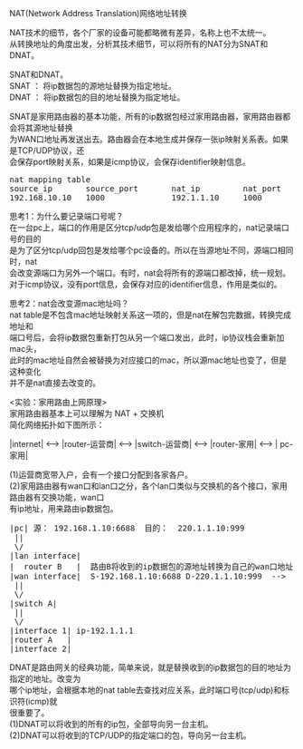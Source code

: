 NAT(Network Address Translation)网络地址转换  

NAT技术的细节，各个厂家的设备可能都略微有差异，名称上也不太统一。  
从转换地址的角度出发，分析其技术细节，可以将所有的NAT分为SNAT和DNAT。  


SNAT和DNAT。  
SNAT ： 将ip数据包的源地址替换为指定地址。  
DNAT ： 将ip数据包的目的地址替换为指定地址。  
  
SNAT是家用路由器的基本功能，所有的ip数据包经过家用路由器，家用路由器都会将其源地址替换  
为WAN口地址再发送出去。路由器会在本地生成并保存一张ip映射关系表。如果是TCP/UDP协议，还  
会保存port映射关系，如果是icmp协议，会保存identifier映射信息。  
<pre>
nat mapping table
source_ip       source_port       nat_ip         nat_port
192.168.10.10   1000              192.1.1.10     1000
</pre>

思考1：为什么要记录端口号呢？  
在一台pc上，端口的作用是区分tcp/udp包是发给哪个应用程序的，nat记录端口号的目的  
是为了区分tcp/udp回包是发给哪个pc设备的。所以在当源地址不同，源端口相同时，nat  
会改变源端口为另外一个端口。有时，nat会将所有的源端口都改掉，统一规划。  
对于icmp协议，没有port信息，会保存对应的identifier信息，作用是类似的。  

思考2：nat会改变源mac地址吗？  
nat table是不包含mac地址映射关系这一项的，但是nat在解包完数据，转换完成地址和  
端口号后，会将ip数据包重新打包从另一个端口发出，此时，ip协议栈会重新加mac头，  
此时的mac地址自然会被替换为对应接口的mac，所以源mac地址也变了，但是这种变化  
并不是nat直接去改变的。  


<实验：家用路由上网原理>  
家用路由器基本上可以理解为 NAT + 交换机  
简化网络拓扑如下图所示：  
  
|internet| <--> |router-运营商| <--> |switch-运营商| <--> |router-家用|  <--> | pc-家用|  
  
(1)运营商宽带入户，会有一个接口分配到各家各户。  
(2)家用路由器有wan口和lan口之分，各个lan口类似与交换机的各个接口，家用路由器有交换功能，wan口  
有ip地址，用来路由ip数据包。  
  
<pre>
|pc| 源： 192.168.1.10:6688  目的：  220.1.1.10:999  
 ||  
 \/  
|lan interface|  
|  router B   |  路由B将收到的ip数据包的源地址转换为自己的wan口地址  
|wan interface|  S-192.168.1.10:6688 D-220.1.1.10:999  -->  S-192.1.1.20:9999  D-220.1.1.10:999  
 ||  
 \/  
|switch A|  
 ||  
 \/  
|interface 1| ip-192.1.1.1  
|router A   |  
|interface 2|  
</pre>

DNAT是路由网关的经典功能，简单来说，就是替换收到的ip数据包的目的地址为指定的地址。改变为  
哪个ip地址，会根据本地的nat table去查找对应关系，此时端口号(tcp/udp)和标识符(icmp)就  
很重要了。  
(1)DNAT可以将收到的所有的ip包，全部导向另一台主机。  
(2)DNAT可以将收到的TCP/UDP的指定端口的包，导向另一台主机。
